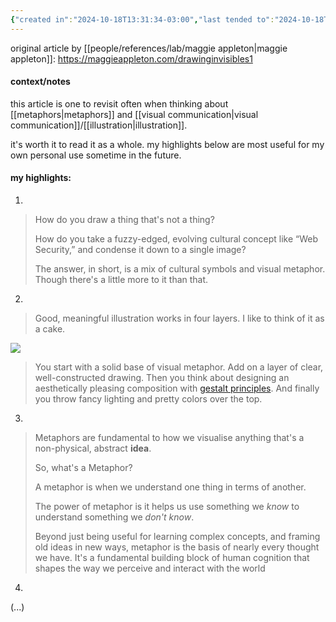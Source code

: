 ```yaml
---
{"created in":"2024-10-18T13:31:34-03:00","last tended to":"2024-10-18T13:46:11-03:00","tags":["resource","essay","illustration","visuallearning","knowledgevisualization"],"created":"2024-10-18T13:31:34.409-03:00","updated":"2025-01-27T13:13:49.031-03:00","dg-publish":true,"permalink":"/009-notes-and-highlights-from-books-videos-articles/how-to-draw-invisible-programming-concepts/","dgPassFrontmatter":true}
---
```


original article by [[people/references/lab/maggie appleton\|maggie appleton]]: https://maggieappleton.com/drawinginvisibles1

#### context/notes

this article is one to revisit often when thinking about [[metaphors\|metaphors]] and [[visual communication\|visual communication]]/[[illustration\|illustration]].

it's worth it to read it as a whole. my highlights below are most useful for my own personal use sometime in the future.

#### my highlights:

1)
> How do you draw a thing that's not a thing?
> 
> How do you take a fuzzy-edged, evolving cultural concept like “Web Security,” and condense it down to a single image?
> 
> The answer, in short, is a mix of cultural symbols and visual metaphor. Though there's a little more to it than that.

2)
> Good, meaningful illustration works in four layers. I like to think of it as a cake.

![](https://i.imgur.com/F6ImlO2.png)

> You start with a solid base of visual metaphor. Add on a layer of clear, well-constructed drawing. Then you think about designing an aesthetically pleasing composition with [gestalt principles](https://www.smashingmagazine.com/2014/03/design-principles-visual-perception-and-the-principles-of-gestalt/). And finally you throw fancy lighting and pretty colors over the top.

3)
> Metaphors are fundamental to how we visualise anything that's a non-physical, abstract **idea**.
>
> So, what's a Metaphor?
> 
> A metaphor is when we understand one thing in terms of another.
>
> The power of metaphor is it helps us use something we _know_ to understand something we _don't know_.
>
> Beyond just being useful for learning complex concepts, and framing old ideas in new ways, metaphor is the basis of nearly every thought we have. It's a fundamental building block of human cognition that shapes the way we perceive and interact with the world

4)
(...)